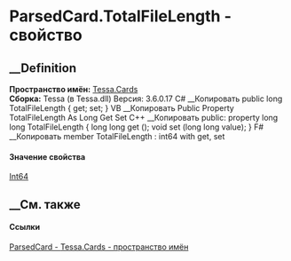 # ParsedCard.TotalFileLength - свойство
##  __Definition
 **Пространство имён:** [Tessa.Cards](N_Tessa_Cards.htm)  
 **Сборка:** Tessa (в Tessa.dll) Версия: 3.6.0.17
C# __Копировать
     public long TotalFileLength { get; set; }
VB __Копировать
     Public Property TotalFileLength As Long
    	Get
    	Set
C++ __Копировать
     public:
    property long long TotalFileLength {
    	long long get ();
    	void set (long long value);
    }
F# __Копировать
     member TotalFileLength : int64 with get, set
#### Значение свойства
[Int64](https://learn.microsoft.com/dotnet/api/system.int64)
##  __См. также
#### Ссылки
[ParsedCard - ](T_Tessa_Cards_ParsedCard.htm)
[Tessa.Cards - пространство имён](N_Tessa_Cards.htm)
